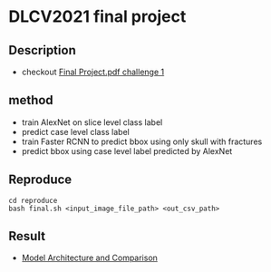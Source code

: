 # DLCV2021 final project
## Description
 - checkout [Final Project.pdf challenge 1](<https://github.com/Huan80805/DLCV2021_proj/tree/master/Final Project.pdf>)   
## method  
 - train AlexNet on slice level class label
 - predict case level class label
 - train Faster RCNN to predict bbox using only skull with fractures
 - predict bbox using case level label predicted by AlexNet
## Reproduce  

    cd reproduce
    bash final.sh <input_image_file_path> <out_csv_path>

## Result 
  - [Model Architecture and Comparison](<Result.pdf>)